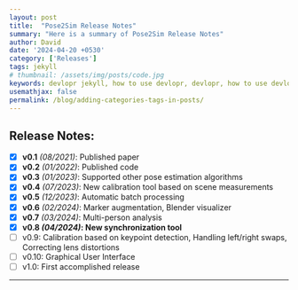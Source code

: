 ```yaml
---
layout: post
title:  "Pose2Sim Release Notes"
summary: "Here is a summary of Pose2Sim Release Notes"
author: David
date: '2024-04-20 +0530'
category: ['Releases']
tags: jekyll
# thumbnail: /assets/img/posts/code.jpg
keywords: devlopr jekyll, how to use devlopr, devlopr, how to use devlopr-jekyll, devlopr-jekyll tutorial,best jekyll themes, multi categories and tags
usemathjax: false
permalink: /blog/adding-categories-tags-in-posts/
---
```

## **Release Notes:**
- [x]  **v0.1** *(08/2021)*: Published paper
- [x]  **v0.2** *(01/2022)*: Published code
- [x]  **v0.3** *(01/2023)*: Supported other pose estimation algorithms
- [x]  **v0.4** *(07/2023)*: New calibration tool based on scene measurements
- [x]  **v0.5** *(12/2023)*: Automatic batch processing
- [x]  **v0.6** *(02/2024)*: Marker augmentation, Blender visualizer
- [x]  **v0.7** *(03/2024)*: Multi-person analysis
- [x]  **v0.8 *(04/2024)*: New synchronization tool**
- [ ]  v0.9: Calibration based on keypoint detection, Handling left/right swaps, Correcting lens distortions
- [ ]  v0.10: Graphical User Interface
- [ ]  v1.0: First accomplished release

---